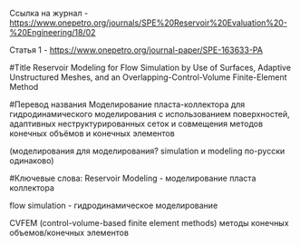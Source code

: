 Ссылка на журнал - https://www.onepetro.org/journals/SPE%20Reservoir%20Evaluation%20-%20Engineering/18/02

Статья 1 - https://www.onepetro.org/journal-paper/SPE-163633-PA

#Title
Reservoir Modeling for Flow Simulation by Use of Surfaces, Adaptive Unstructured Meshes,
and an Overlapping-Control-Volume Finite-Element Method 

#Перевод названия
Моделирование пласта-коллектора для гидродинамического моделирования с использованием поверхностей,
адаптивных неструктурированных сеток и совмещения методов конечных объёмов и конечных элементов

(моделирования для моделирования? simulation и modeling по-русски одинаково)

#Ключевые слова:
Reservoir Modeling	- моделирование пласта коллектора

flow simulation	- гидродинамическое моделирование

CVFEM (control-volume-based finite element methods)	методы конечных объемов/конечных элементов
